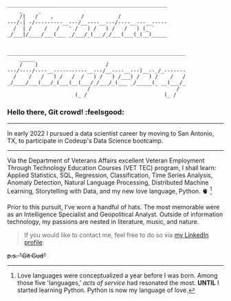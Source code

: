 ```
____________________________________________________      
    _     _                                               
    /|   /    ,         /           /                     
---/-| -/---------__---/__----__---/----__---__-----      
  /  | /    /   /   ' /   ) /   ) /   /   ) (_ `          
_/___|/____/___(___ _/___/_(___/_/___(___(_(__)_____      
                                                          
                                                          
__________________________________________________________
    _____                                                 
    /    )                      /                         
---/----/----__-----------__---/__----__---)__--_/_-------
  /    /   /   ) /   /  /   ) /   ) /___) /   ) /    /   /
_/____/___(___/_(___(__(___/_/___/_(___ _/_____(_ __(___/_
                          /                            /  
                      (_ /                         (_ /   
```                                                                                                                                            
### Hello there, Git crowd! :feelsgood:
***
In early 2022 I pursued a data scientist career
by moving to San Antonio, TX, to participate in Codeup's Data Science bootcamp.
***
Via the Department of Veterans Affairs excellent Veteran Employment Through Technology Education
Courses (VET TEC) program, I shall learn: Applied Statistics, SQL, Regression, Classification, Time Series Analysis, Anomaly Detection, Natural Language
Processing, Distributed Machine Learning, Storytelling with Data, and my new love language, Python. 🫀 [^1] 

[^1]: Love languages were conceptualized a year before I was born. Among those five 'languages,' _acts of service_ had resonated the most.
__UNTIL__ I started learning Python. Python is now my language of love. 

   Prior to this pursuit, I've worn a handful of hats. The most memorable were as an Intelligence Specialist and Geopolitical Analyst. 
Outside of information technology, my passions are nested in literature, music, and nature. 

> If you would like to contact me, feel free to do so via [my LinkedIn profile](https://www.linkedin.com/in/nicholas-dougherty-14037a141/).

~~p.s. "Git Gud"~~   

<!--
**nicholas-dougherty/nicholas-dougherty** is a ✨ _special_ ✨ repository because its `README.md` (this file) appears on your GitHub profile.
-->
